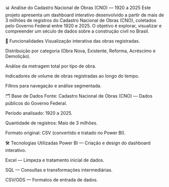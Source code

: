 📊 Análise do Cadastro Nacional de Obras (CNO) — 1920 a 2025
Este projeto apresenta um dashboard interativo desenvolvido a partir de mais de 3 milhões de registros do Cadastro Nacional de Obras (CNO), coletados pelo Governo Federal entre 1920 e 2025.
O objetivo é explorar, visualizar e compreender um século de dados sobre a construção civil no Brasil.

🚀 Funcionalidades
Visualização interativa das obras registradas.

Distribuição por categoria (Obra Nova, Existente, Reforma, Acréscimo e Demolição).

Análise da metragem total por tipo de obra.

Indicadores de volume de obras registradas ao longo do tempo.

Filtros para navegação e análise segmentada.

🗂 Base de Dados
Fonte: Cadastro Nacional de Obras (CNO) — Dados públicos do Governo Federal.

Período analisado: 1920 a 2025.

Quantidade de registros: Mais de 3 milhões.

Formato original: CSV (convertido e tratado no Power BI).

🛠 Tecnologias Utilizadas
Power BI — Criação e design do dashboard interativo.

Excel — Limpeza e tratamento inicial de dados.

SQL — Consultas e transformações intermediárias.

CSV/ODS — Formatos de entrada de dados.

